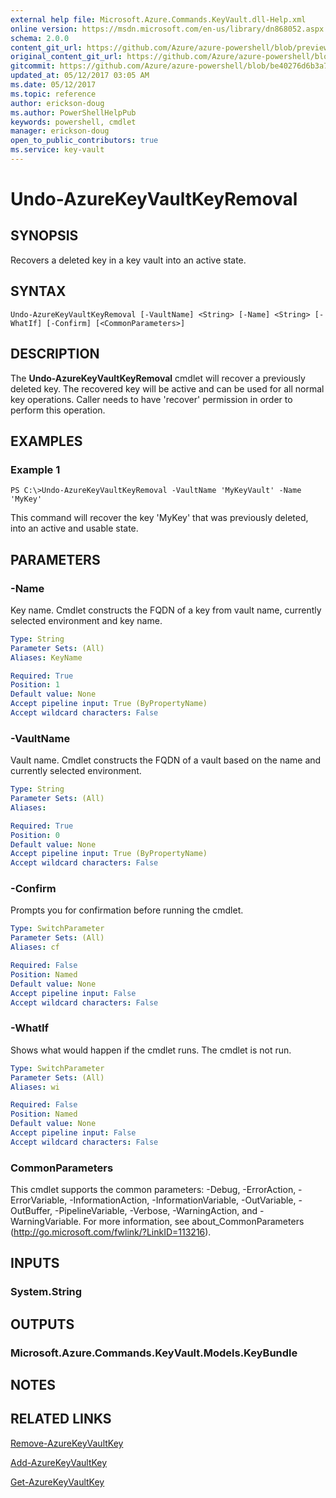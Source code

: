 ```yaml
---
external help file: Microsoft.Azure.Commands.KeyVault.dll-Help.xml
online version: https://msdn.microsoft.com/en-us/library/dn868052.aspx
schema: 2.0.0
content_git_url: https://github.com/Azure/azure-powershell/blob/preview/src/ResourceManager/KeyVault/Commands.KeyVault/help/Undo-AzureKeyVaultKeyRemoval.md
original_content_git_url: https://github.com/Azure/azure-powershell/blob/preview/src/ResourceManager/KeyVault/Commands.KeyVault/help/Undo-AzureKeyVaultKeyRemoval.md
gitcommit: https://github.com/Azure/azure-powershell/blob/be40276d6b3a7d9b15aaf7cb0002f29bdc9e3569
updated_at: 05/12/2017 03:05 AM
ms.date: 05/12/2017
ms.topic: reference
author: erickson-doug
ms.author: PowerShellHelpPub
keywords: powershell, cmdlet
manager: erickson-doug
open_to_public_contributors: true
ms.service: key-vault
---
```


# Undo-AzureKeyVaultKeyRemoval

## SYNOPSIS
Recovers a deleted key in a key vault into an active state.

## SYNTAX

```
Undo-AzureKeyVaultKeyRemoval [-VaultName] <String> [-Name] <String> [-WhatIf] [-Confirm] [<CommonParameters>]
```

## DESCRIPTION
The **Undo-AzureKeyVaultKeyRemoval** cmdlet will recover a previously deleted key.
The recovered key will be active and can be used for all normal key operations.
Caller needs to have 'recover' permission in order to perform this operation.

## EXAMPLES

### Example 1
```
PS C:\>Undo-AzureKeyVaultKeyRemoval -VaultName 'MyKeyVault' -Name 'MyKey'
```

This command will recover the key 'MyKey' that was previously deleted, into an active and usable state.

## PARAMETERS

### -Name
Key name.
Cmdlet constructs the FQDN of a key from vault name, currently selected environment and key name.

```yaml
Type: String
Parameter Sets: (All)
Aliases: KeyName

Required: True
Position: 1
Default value: None
Accept pipeline input: True (ByPropertyName)
Accept wildcard characters: False
```

### -VaultName
Vault name.
Cmdlet constructs the FQDN of a vault based on the name and currently selected environment.

```yaml
Type: String
Parameter Sets: (All)
Aliases: 

Required: True
Position: 0
Default value: None
Accept pipeline input: True (ByPropertyName)
Accept wildcard characters: False
```

### -Confirm
Prompts you for confirmation before running the cmdlet.

```yaml
Type: SwitchParameter
Parameter Sets: (All)
Aliases: cf

Required: False
Position: Named
Default value: None
Accept pipeline input: False
Accept wildcard characters: False
```

### -WhatIf
Shows what would happen if the cmdlet runs.
The cmdlet is not run.

```yaml
Type: SwitchParameter
Parameter Sets: (All)
Aliases: wi

Required: False
Position: Named
Default value: None
Accept pipeline input: False
Accept wildcard characters: False
```

### CommonParameters
This cmdlet supports the common parameters: -Debug, -ErrorAction, -ErrorVariable, -InformationAction, -InformationVariable, -OutVariable, -OutBuffer, -PipelineVariable, -Verbose, -WarningAction, and -WarningVariable. For more information, see about_CommonParameters (http://go.microsoft.com/fwlink/?LinkID=113216).

## INPUTS

### System.String

## OUTPUTS

### Microsoft.Azure.Commands.KeyVault.Models.KeyBundle

## NOTES

## RELATED LINKS

[Remove-AzureKeyVaultKey](./Remove-AzureKeyVaultKey.md)

[Add-AzureKeyVaultKey](./Add-AzureKeyVaultKey.md)

[Get-AzureKeyVaultKey](./Get-AzureKeyVaultKey.md)


